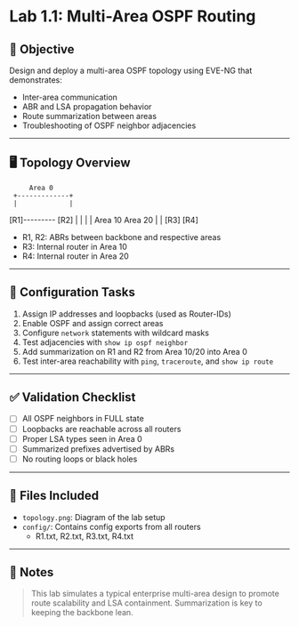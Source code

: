 # Lab 1.1: Multi-Area OSPF Routing

## 🧠 Objective

Design and deploy a multi-area OSPF topology using EVE-NG that demonstrates:

- Inter-area communication
- ABR and LSA propagation behavior
- Route summarization between areas
- Troubleshooting of OSPF neighbor adjacencies

---

## 🖥️ Topology Overview

         Area 0
     +-------------+
     |             |
   [R1]--------- [R2]
     |             |
     |             |
  Area 10       Area 20
     |             |
   [R3]         [R4]


- R1, R2: ABRs between backbone and respective areas
- R3: Internal router in Area 10
- R4: Internal router in Area 20

---

## 🔧 Configuration Tasks

1. Assign IP addresses and loopbacks (used as Router-IDs)
2. Enable OSPF and assign correct areas
3. Configure `network` statements with wildcard masks
4. Test adjacencies with `show ip ospf neighbor`
5. Add summarization on R1 and R2 from Area 10/20 into Area 0
6. Test inter-area reachability with `ping`, `traceroute`, and `show ip route`

---

## ✅ Validation Checklist

- [ ] All OSPF neighbors in FULL state
- [ ] Loopbacks are reachable across all routers
- [ ] Proper LSA types seen in Area 0
- [ ] Summarized prefixes advertised by ABRs
- [ ] No routing loops or black holes

---

## 📂 Files Included

- `topology.png`: Diagram of the lab setup
- `config/`: Contains config exports from all routers
  - R1.txt, R2.txt, R3.txt, R4.txt

---

## 🧾 Notes

> This lab simulates a typical enterprise multi-area design to promote route scalability and LSA containment. Summarization is key to keeping the backbone lean.
